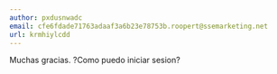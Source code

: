 ```yaml
---
author: pxdusnwadc
email: cfe6fdade71763adaaf3a6b23e78753b.roopert@ssemarketing.net
url: krmhiylcdd
---
```


Muchas gracias. ?Como puedo iniciar sesion?
